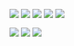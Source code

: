 <!--<img src="https://img.shields.io/badge/쓰고자하는_텍스트-컬러코드?style=flat-square&logo=simpleicons에서_아이콘이름&logoColor=white"/></a>-->
<img src="https://img.shields.io/badge/Linux-FCC624?style=flat-square&logo=Linux&logoColor=black"/></a>
<img src="https://img.shields.io/badge/KaliLinux-557C94?style=flat-square&logo=KaliLinux&logoColor=black"/></a>
<img src="https://img.shields.io/badge/Python-3766AB?style=flat-square&logo=Python&logoColor=white"/></a>
<img src="https://img.shields.io/badge/JavaScript-F7DF1E?style=flat-square&logo=JavaScript&logoColor=black"/></a>
<img src="https://img.shields.io/badge/React-61DAFB?style=flat-square&logo=React&logoColor=black"/></a>

<img src="https://img.shields.io/badge/Apache-D22128?style=flat-square&logo=Apache&logoColor=black"/></a>
<img src="https://img.shields.io/badge/PHP-777BB4?style=flat-square&logo=PHP&logoColor=black"/></a>
<img src="https://img.shields.io/badge/MySQL-4479A1?style=flat-square&logo=MySQL&logoColor=black"/></a>


